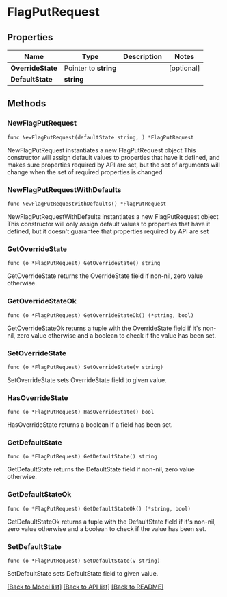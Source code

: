 # FlagPutRequest

## Properties

Name | Type | Description | Notes
------------ | ------------- | ------------- | -------------
**OverrideState** | Pointer to **string** |  | [optional] 
**DefaultState** | **string** |  | 

## Methods

### NewFlagPutRequest

`func NewFlagPutRequest(defaultState string, ) *FlagPutRequest`

NewFlagPutRequest instantiates a new FlagPutRequest object
This constructor will assign default values to properties that have it defined,
and makes sure properties required by API are set, but the set of arguments
will change when the set of required properties is changed

### NewFlagPutRequestWithDefaults

`func NewFlagPutRequestWithDefaults() *FlagPutRequest`

NewFlagPutRequestWithDefaults instantiates a new FlagPutRequest object
This constructor will only assign default values to properties that have it defined,
but it doesn't guarantee that properties required by API are set

### GetOverrideState

`func (o *FlagPutRequest) GetOverrideState() string`

GetOverrideState returns the OverrideState field if non-nil, zero value otherwise.

### GetOverrideStateOk

`func (o *FlagPutRequest) GetOverrideStateOk() (*string, bool)`

GetOverrideStateOk returns a tuple with the OverrideState field if it's non-nil, zero value otherwise
and a boolean to check if the value has been set.

### SetOverrideState

`func (o *FlagPutRequest) SetOverrideState(v string)`

SetOverrideState sets OverrideState field to given value.

### HasOverrideState

`func (o *FlagPutRequest) HasOverrideState() bool`

HasOverrideState returns a boolean if a field has been set.

### GetDefaultState

`func (o *FlagPutRequest) GetDefaultState() string`

GetDefaultState returns the DefaultState field if non-nil, zero value otherwise.

### GetDefaultStateOk

`func (o *FlagPutRequest) GetDefaultStateOk() (*string, bool)`

GetDefaultStateOk returns a tuple with the DefaultState field if it's non-nil, zero value otherwise
and a boolean to check if the value has been set.

### SetDefaultState

`func (o *FlagPutRequest) SetDefaultState(v string)`

SetDefaultState sets DefaultState field to given value.



[[Back to Model list]](../README.md#documentation-for-models) [[Back to API list]](../README.md#documentation-for-api-endpoints) [[Back to README]](../README.md)


